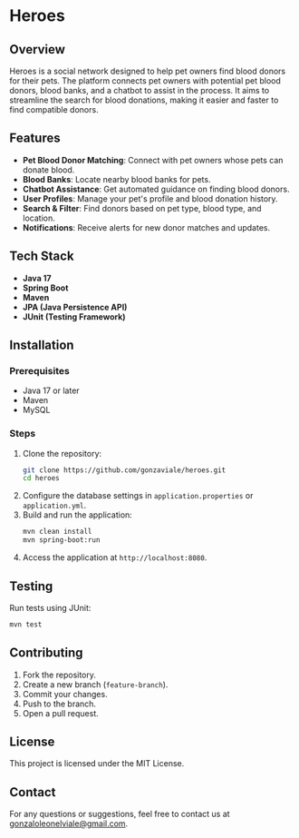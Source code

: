# Heroes

## Overview
Heroes is a social network designed to help pet owners find blood donors for their pets. The platform connects pet owners with potential pet blood donors, blood banks, and a chatbot to assist in the process. It aims to streamline the search for blood donations, making it easier and faster to find compatible donors.

## Features
- **Pet Blood Donor Matching**: Connect with pet owners whose pets can donate blood.
- **Blood Banks**: Locate nearby blood banks for pets.
- **Chatbot Assistance**: Get automated guidance on finding blood donors.
- **User Profiles**: Manage your pet's profile and blood donation history.
- **Search & Filter**: Find donors based on pet type, blood type, and location.
- **Notifications**: Receive alerts for new donor matches and updates.

## Tech Stack
- **Java 17**
- **Spring Boot**
- **Maven**
- **JPA (Java Persistence API)**
- **JUnit (Testing Framework)**

## Installation
### Prerequisites
- Java 17 or later
- Maven
- MySQL

### Steps
1. Clone the repository:
   ```sh
   git clone https://github.com/gonzaviale/heroes.git
   cd heroes
   ```
2. Configure the database settings in `application.properties` or `application.yml`.
3. Build and run the application:
   ```sh
   mvn clean install
   mvn spring-boot:run
   ```
4. Access the application at `http://localhost:8080`.

## Testing
Run tests using JUnit:
```sh
mvn test
```

## Contributing
1. Fork the repository.
2. Create a new branch (`feature-branch`).
3. Commit your changes.
4. Push to the branch.
5. Open a pull request.

## License
This project is licensed under the MIT License.

## Contact
For any questions or suggestions, feel free to contact us at gonzaloleonelviale@gmail.com.


